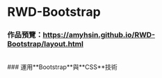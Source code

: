 # RWD-Bootstrap
### 作品預覽：<https://amyhsin.github.io/RWD-Bootstrap/layout.html>
<br>
### 運用**Bootstrap**與**CSS**技術
